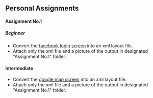 ## Personal Assignments

#### Assignment No.1
##### Beginner
- Convert the [facebook login screen](http://imgur.com/UXLmrhU) into an xml layout file.
- Attach only the xml file and a picture of the output in designated "Assignment No.1" folder.
#### Intermediate
- Convert the [google map screen](https://i.stack.imgur.com/klqxj.png) into an xml layout file.
- Attach only the xml file and a picture of the output in designated "Assignment No.1" folder.
